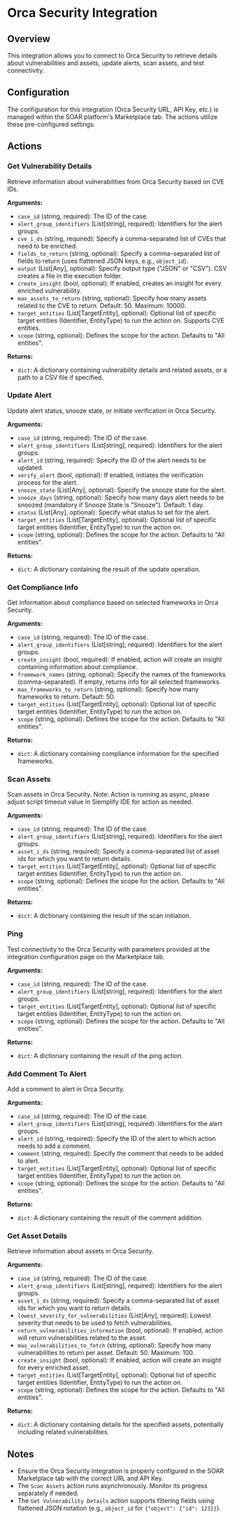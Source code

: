 # Orca Security Integration

## Overview

This integration allows you to connect to Orca Security to retrieve details about vulnerabilities and assets, update alerts, scan assets, and test connectivity.

## Configuration

The configuration for this integration (Orca Security URL, API Key, etc.) is managed within the SOAR platform's Marketplace tab. The actions utilize these pre-configured settings.

## Actions

### Get Vulnerability Details

Retrieve information about vulnerabilities from Orca Security based on CVE IDs.

**Arguments:**

*   `case_id` (string, required): The ID of the case.
*   `alert_group_identifiers` (List[string], required): Identifiers for the alert groups.
*   `cve_i_ds` (string, required): Specify a comma-separated list of CVEs that need to be enriched.
*   `fields_to_return` (string, optional): Specify a comma-separated list of fields to return (uses flattened JSON keys, e.g., `object_id`).
*   `output` (List[Any], optional): Specify output type ("JSON" or "CSV"). CSV creates a file in the execution folder.
*   `create_insight` (bool, optional): If enabled, creates an insight for every enriched vulnerability.
*   `max_assets_to_return` (string, optional): Specify how many assets related to the CVE to return. Default: 50. Maximum: 10000.
*   `target_entities` (List[TargetEntity], optional): Optional list of specific target entities (Identifier, EntityType) to run the action on. Supports CVE entities.
*   `scope` (string, optional): Defines the scope for the action. Defaults to "All entities".

**Returns:**

*   `dict`: A dictionary containing vulnerability details and related assets, or a path to a CSV file if specified.

### Update Alert

Update alert status, snooze state, or initiate verification in Orca Security.

**Arguments:**

*   `case_id` (string, required): The ID of the case.
*   `alert_group_identifiers` (List[string], required): Identifiers for the alert groups.
*   `alert_id` (string, required): Specify the ID of the alert needs to be updated.
*   `verify_alert` (bool, optional): If enabled, initiates the verification process for the alert.
*   `snooze_state` (List[Any], optional): Specify the snooze state for the alert.
*   `snooze_days` (string, optional): Specify how many days alert needs to be snoozed (mandatory if Snooze State is "Snooze"). Default: 1 day.
*   `status` (List[Any], optional): Specify what status to set for the alert.
*   `target_entities` (List[TargetEntity], optional): Optional list of specific target entities (Identifier, EntityType) to run the action on.
*   `scope` (string, optional): Defines the scope for the action. Defaults to "All entities".

**Returns:**

*   `dict`: A dictionary containing the result of the update operation.

### Get Compliance Info

Get information about compliance based on selected frameworks in Orca Security.

**Arguments:**

*   `case_id` (string, required): The ID of the case.
*   `alert_group_identifiers` (List[string], required): Identifiers for the alert groups.
*   `create_insight` (bool, required): If enabled, action will create an insight containing information about compliance.
*   `framework_names` (string, optional): Specify the names of the frameworks (comma-separated). If empty, returns info for all selected frameworks.
*   `max_frameworks_to_return` (string, optional): Specify how many frameworks to return. Default: 50.
*   `target_entities` (List[TargetEntity], optional): Optional list of specific target entities (Identifier, EntityType) to run the action on.
*   `scope` (string, optional): Defines the scope for the action. Defaults to "All entities".

**Returns:**

*   `dict`: A dictionary containing compliance information for the specified frameworks.

### Scan Assets

Scan assets in Orca Security. Note: Action is running as async, please adjust script timeout value in Siemplify IDE for action as needed.

**Arguments:**

*   `case_id` (string, required): The ID of the case.
*   `alert_group_identifiers` (List[string], required): Identifiers for the alert groups.
*   `asset_i_ds` (string, required): Specify a comma-separated list of asset ids for which you want to return details.
*   `target_entities` (List[TargetEntity], optional): Optional list of specific target entities (Identifier, EntityType) to run the action on.
*   `scope` (string, optional): Defines the scope for the action. Defaults to "All entities".

**Returns:**

*   `dict`: A dictionary containing the result of the scan initiation.

### Ping

Test connectivity to the Orca Security with parameters provided at the integration configuration page on the Marketplace tab.

**Arguments:**

*   `case_id` (string, required): The ID of the case.
*   `alert_group_identifiers` (List[string], required): Identifiers for the alert groups.
*   `target_entities` (List[TargetEntity], optional): Optional list of specific target entities (Identifier, EntityType) to run the action on.
*   `scope` (string, optional): Defines the scope for the action. Defaults to "All entities".

**Returns:**

*   `dict`: A dictionary containing the result of the ping action.

### Add Comment To Alert

Add a comment to alert in Orca Security.

**Arguments:**

*   `case_id` (string, required): The ID of the case.
*   `alert_group_identifiers` (List[string], required): Identifiers for the alert groups.
*   `alert_id` (string, required): Specify the ID of the alert to which action needs to add a comment.
*   `comment` (string, required): Specify the comment that needs to be added to alert.
*   `target_entities` (List[TargetEntity], optional): Optional list of specific target entities (Identifier, EntityType) to run the action on.
*   `scope` (string, optional): Defines the scope for the action. Defaults to "All entities".

**Returns:**

*   `dict`: A dictionary containing the result of the comment addition.

### Get Asset Details

Retrieve information about assets in Orca Security.

**Arguments:**

*   `case_id` (string, required): The ID of the case.
*   `alert_group_identifiers` (List[string], required): Identifiers for the alert groups.
*   `asset_i_ds` (string, required): Specify a comma-separated list of asset ids for which you want to return details.
*   `lowest_severity_for_vulnerabilities` (List[Any], required): Lowest severity that needs to be used to fetch vulnerabilities.
*   `return_vulnerabilities_information` (bool, optional): If enabled, action will return vulnerabilities related to the asset.
*   `max_vulnerabilities_to_fetch` (string, optional): Specify how many vulnerabilities to return per asset. Default: 50. Maximum: 100.
*   `create_insight` (bool, optional): If enabled, action will create an insight for every enriched asset.
*   `target_entities` (List[TargetEntity], optional): Optional list of specific target entities (Identifier, EntityType) to run the action on.
*   `scope` (string, optional): Defines the scope for the action. Defaults to "All entities".

**Returns:**

*   `dict`: A dictionary containing details for the specified assets, potentially including related vulnerabilities.

## Notes

*   Ensure the Orca Security integration is properly configured in the SOAR Marketplace tab with the correct URL and API Key.
*   The `Scan Assets` action runs asynchronously. Monitor its progress separately if needed.
*   The `Get Vulnerability Details` action supports filtering fields using flattened JSON notation (e.g., `object_id` for `{"object": {"id": 123}}`).
